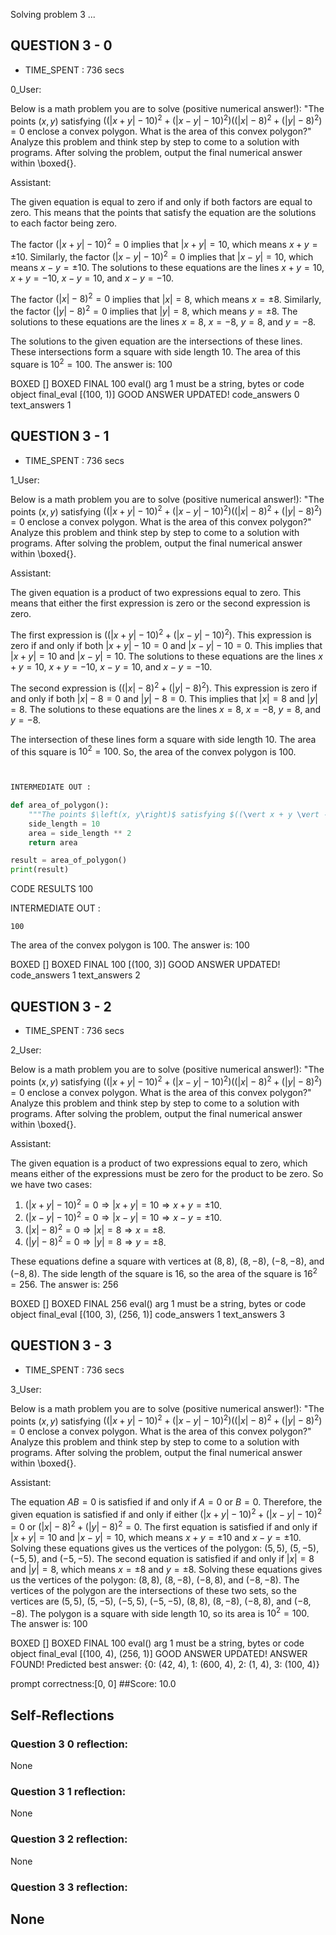 Solving problem 3 ...



## QUESTION 3 - 0 
- TIME_SPENT : 736 secs

0_User:

Below is a math problem you are to solve (positive numerical answer!):
"The points $\left(x, y\right)$ satisfying $((\vert x + y \vert - 10)^2 + ( \vert x - y \vert - 10)^2)((\vert x \vert - 8)^2 + ( \vert y \vert - 8)^2) = 0$ enclose a convex polygon. What is the area of this convex polygon?"
Analyze this problem and think step by step to come to a solution with programs. After solving the problem, output the final numerical answer within \boxed{}.

Assistant:

 The given equation is equal to zero if and only if both factors are equal to zero. This means that the points that satisfy the equation are the solutions to each factor being zero.

The factor $(\vert x + y \vert - 10)^2 = 0$ implies that $\vert x + y \vert = 10$, which means $x + y = \pm 10$. Similarly, the factor $(\vert x - y \vert - 10)^2 = 0$ implies that $\vert x - y \vert = 10$, which means $x - y = \pm 10$. The solutions to these equations are the lines $x + y = 10$, $x + y = -10$, $x - y = 10$, and $x - y = -10$.

The factor $(\vert x \vert - 8)^2 = 0$ implies that $\vert x \vert = 8$, which means $x = \pm 8$. Similarly, the factor $(\vert y \vert - 8)^2 = 0$ implies that $\vert y \vert = 8$, which means $y = \pm 8$. The solutions to these equations are the lines $x = 8$, $x = -8$, $y = 8$, and $y = -8$.

The solutions to the given equation are the intersections of these lines. These intersections form a square with side length 10. The area of this square is $10^2 = 100$.
The answer is: $100$

BOXED []
BOXED FINAL 100
eval() arg 1 must be a string, bytes or code object final_eval
[(100, 1)]
GOOD ANSWER UPDATED!
code_answers 0 text_answers 1



## QUESTION 3 - 1 
- TIME_SPENT : 736 secs

1_User:

Below is a math problem you are to solve (positive numerical answer!):
"The points $\left(x, y\right)$ satisfying $((\vert x + y \vert - 10)^2 + ( \vert x - y \vert - 10)^2)((\vert x \vert - 8)^2 + ( \vert y \vert - 8)^2) = 0$ enclose a convex polygon. What is the area of this convex polygon?"
Analyze this problem and think step by step to come to a solution with programs. After solving the problem, output the final numerical answer within \boxed{}.

Assistant:

 The given equation is a product of two expressions equal to zero. This means that either the first expression is zero or the second expression is zero.

The first expression is $((\vert x + y \vert - 10)^2 + ( \vert x - y \vert - 10)^2)$. This expression is zero if and only if both $\vert x + y \vert - 10 = 0$ and $\vert x - y \vert - 10 = 0$. This implies that $\vert x + y \vert = 10$ and $\vert x - y \vert = 10$. The solutions to these equations are the lines $x + y = 10$, $x + y = -10$, $x - y = 10$, and $x - y = -10$.

The second expression is $((\vert x \vert - 8)^2 + ( \vert y \vert - 8)^2)$. This expression is zero if and only if both $\vert x \vert - 8 = 0$ and $\vert y \vert - 8 = 0$. This implies that $\vert x \vert = 8$ and $\vert y \vert = 8$. The solutions to these equations are the lines $x = 8$, $x = -8$, $y = 8$, and $y = -8$.

The intersection of these lines form a square with side length 10. The area of this square is $10^2 = 100$. So, the area of the convex polygon is 100.

```python


INTERMEDIATE OUT :

def area_of_polygon():
    """The points $\left(x, y\right)$ satisfying $((\vert x + y \vert - 10)^2 + ( \vert x - y \vert - 10)^2)((\vert x \vert - 8)^2 + ( \vert y \vert - 8)^2) = 0$ enclose a convex polygon. What is the area of this convex polygon?"""
    side_length = 10
    area = side_length ** 2
    return area

result = area_of_polygon()
print(result)
```

CODE RESULTS 100

INTERMEDIATE OUT :
```output
100
```
The area of the convex polygon is $100$. The answer is: $100$

BOXED []
BOXED FINAL 100
[(100, 3)]
GOOD ANSWER UPDATED!
code_answers 1 text_answers 2



## QUESTION 3 - 2 
- TIME_SPENT : 736 secs

2_User:

Below is a math problem you are to solve (positive numerical answer!):
"The points $\left(x, y\right)$ satisfying $((\vert x + y \vert - 10)^2 + ( \vert x - y \vert - 10)^2)((\vert x \vert - 8)^2 + ( \vert y \vert - 8)^2) = 0$ enclose a convex polygon. What is the area of this convex polygon?"
Analyze this problem and think step by step to come to a solution with programs. After solving the problem, output the final numerical answer within \boxed{}.

Assistant:


The given equation is a product of two expressions equal to zero, which means either of the expressions must be zero for the product to be zero. So we have two cases:

1. $(\vert x + y \vert - 10)^2 = 0 \Rightarrow \vert x + y \vert = 10 \Rightarrow x + y = \pm 10$.
2. $(\vert x - y \vert - 10)^2 = 0 \Rightarrow \vert x - y \vert = 10 \Rightarrow x - y = \pm 10$.
3. $(\vert x \vert - 8)^2 = 0 \Rightarrow \vert x \vert = 8 \Rightarrow x = \pm 8$.
4. $(\vert y \vert - 8)^2 = 0 \Rightarrow \vert y \vert = 8 \Rightarrow y = \pm 8$.

These equations define a square with vertices at $(8, 8)$, $(8, -8)$, $(-8, -8)$, and $(-8, 8)$. The side length of the square is $16$, so the area of the square is $16^2 = 256$.
The answer is: $256$

BOXED []
BOXED FINAL 256
eval() arg 1 must be a string, bytes or code object final_eval
[(100, 3), (256, 1)]
code_answers 1 text_answers 3



## QUESTION 3 - 3 
- TIME_SPENT : 736 secs

3_User:

Below is a math problem you are to solve (positive numerical answer!):
"The points $\left(x, y\right)$ satisfying $((\vert x + y \vert - 10)^2 + ( \vert x - y \vert - 10)^2)((\vert x \vert - 8)^2 + ( \vert y \vert - 8)^2) = 0$ enclose a convex polygon. What is the area of this convex polygon?"
Analyze this problem and think step by step to come to a solution with programs. After solving the problem, output the final numerical answer within \boxed{}.

Assistant:

 The equation $AB = 0$ is satisfied if and only if $A = 0$ or $B = 0$. Therefore, the given equation is satisfied if and only if either $(\vert x + y \vert - 10)^2 + ( \vert x - y \vert - 10)^2 = 0$ or $(\vert x \vert - 8)^2 + ( \vert y \vert - 8)^2 = 0$.
The first equation is satisfied if and only if $\vert x + y \vert = 10$ and $\vert x - y \vert = 10$, which means $x + y = \pm 10$ and $x - y = \pm 10$. Solving these equations gives us the vertices of the polygon: $(5,5)$, $(5,-5)$, $(-5,5)$, and $(-5,-5)$.
The second equation is satisfied if and only if $\vert x \vert = 8$ and $\vert y \vert = 8$, which means $x = \pm 8$ and $y = \pm 8$. Solving these equations gives us the vertices of the polygon: $(8,8)$, $(8,-8)$, $(-8,8)$, and $(-8,-8)$.
The vertices of the polygon are the intersections of these two sets, so the vertices are $(5,5)$, $(5,-5)$, $(-5,5)$, $(-5,-5)$, $(8,8)$, $(8,-8)$, $(-8,8)$, and $(-8,-8)$.
The polygon is a square with side length 10, so its area is $10^2 = 100$.
The answer is: $100$

BOXED []
BOXED FINAL 100
eval() arg 1 must be a string, bytes or code object final_eval
[(100, 4), (256, 1)]
GOOD ANSWER UPDATED!
ANSWER FOUND!
Predicted best answer: {0: (42, 4), 1: (600, 4), 2: (1, 4), 3: (100, 4)}

prompt correctness:[0, 0]
##Score: 10.0

## Self-Reflections

### Question 3 0 reflection:
None
### Question 3 1 reflection:
None
### Question 3 2 reflection:
None
### Question 3 3 reflection:
None
---
